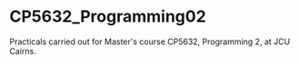 # CP5632_Programming02
Practicals carried out for Master's course CP5632, Programming 2, at JCU Cairns.
